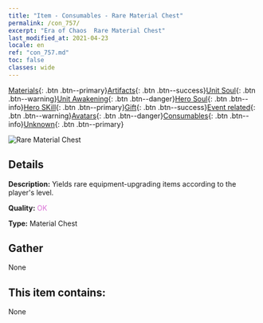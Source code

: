 ```yaml
---
title: "Item - Consumables - Rare Material Chest"
permalink: /con_757/
excerpt: "Era of Chaos  Rare Material Chest"
last_modified_at: 2021-04-23
locale: en
ref: "con_757.md"
toc: false
classes: wide
---
```

 [Materials](/Items/){: .btn .btn--primary}[Artifacts](/Items/Artifacts/){: .btn .btn--success}[Unit Soul](/Items/UnitSoul/){: .btn .btn--warning}[Unit Awakening](/Items/UnitAwakening/){: .btn .btn--danger}[Hero Soul](/Items/HeroSoul/){: .btn .btn--info}[Hero SKill](/Items/HeroSkill/){: .btn .btn--primary}[Gift](/Items/Gift/){: .btn .btn--success}[Event related](/Items/Events/){: .btn .btn--warning}[Avatars](/Items/Avatars/){: .btn .btn--danger}[Consumables](/Items/Consumables/){: .btn .btn--info}[Unknown](/Items/Unknown/){: .btn .btn--primary}

 ![Rare Material Chest](/images/t/i_304001.png)

## Details
 **Description:** Yields rare equipment-upgrading items according to the player's level.

 **Quality:** <span style="color: #DA70D6">OK</span>

 **Type:** Material Chest

## Gather

  None

## This item contains:

  None

